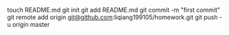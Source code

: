 touch README.md
git init
git add README.md
git commit -m "first commit"
git remote add origin git@github.com:liqiang199105/homework.git
git push -u origin master
